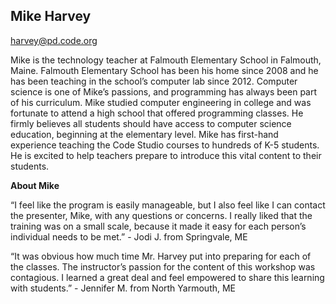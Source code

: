 ## Mike Harvey

[harvey@pd.code.org](mailto:harvey@pd.code.org)

Mike is the technology teacher at Falmouth Elementary School in Falmouth, Maine. Falmouth Elementary School has been his home since 2008 and he has been teaching in the school’s computer lab since 2012. Computer science is one of Mike’s passions, and programming has always been part of his curriculum. Mike studied computer engineering in college and was fortunate to attend a high school that offered programming classes. He firmly believes all students should have access to computer science education, beginning at the elementary level. Mike has first-hand experience teaching the Code Studio courses to hundreds of K-5 students. He is excited to help teachers prepare to introduce this vital content to their students.

**About Mike**

“I feel like the program is easily manageable, but I also feel like I can contact the presenter, Mike, with any questions or concerns. I really liked that the training was on a small scale, because it made it easy for each person’s individual needs to be met.” - Jodi J. from Springvale, ME

“It was obvious how much time Mr. Harvey put into preparing for each of the classes. The instructor’s passion for the content of this workshop was contagious. I learned a great deal and feel empowered to share this learning with students.” - Jennifer M. from North Yarmouth, ME

